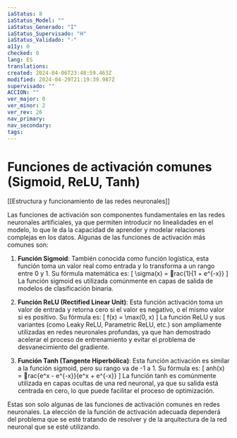 ```yaml
---
iaStatus: 8
iaStatus_Model: ""
iaStatus_Generado: "I"
iaStatus_Supervisado: "H"
iaStatus_Validado: "-"
a11y: 0
checked: 0
lang: ES
translations: 
created: 2024-04-06T23:48:59.463Z
modified: 2024-04-29T21:19:39.987Z
supervisado: ""
ACCION: ""
ver_major: 0
ver_minor: 2
ver_rev: 26
nav_primary: 
nav_secondary: 
tags:
---
```

# Funciones de activación comunes (Sigmoid, ReLU, Tanh)

[[Estructura y funcionamiento de las  redes neuronales]]

Las funciones de activación son componentes fundamentales en las redes neuronales artificiales, ya que permiten introducir no linealidades en el modelo, lo que le da la capacidad de aprender y modelar relaciones complejas en los datos. Algunas de las funciones de activación más comunes son:

1. **Función Sigmoid**: También conocida como función logística, esta función toma un valor real como entrada y lo transforma a un rango entre 0 y 1. Su fórmula matemática es: 
\[ \sigma(x) = rac{1}{1 + e^{-x}} \]
La función sigmoid es utilizada comúnmente en capas de salida de modelos de clasificación binaria.

2. **Función ReLU (Rectified Linear Unit)**: Esta función activación toma un valor de entrada y retorna cero si el valor es negativo, o el mismo valor si es positivo. Su fórmula es:
\[ f(x) = \max(0, x) \]
La función ReLU y sus variantes (como Leaky ReLU, Parametric ReLU, etc.) son ampliamente utilizadas en redes neuronales profundas, ya que han demostrado acelerar el proceso de entrenamiento y evitar el problema de desvanecimiento del gradiente.

3. **Función Tanh (Tangente Hiperbólica)**: Esta función activación es similar a la función sigmoid, pero su rango va de -1 a 1. Su fórmula es:
\[ 	anh(x) = rac{e^x - e^{-x}}{e^x + e^{-x}} \]
La función tanh es comúnmente utilizada en capas ocultas de una red neuronal, ya que su salida está centrada en cero, lo que puede facilitar el proceso de optimización.

Estas son solo algunas de las funciones de activación comunes en redes neuronales. La elección de la función de activación adecuada dependerá del problema que se esté tratando de resolver y de la arquitectura de la red neuronal que se esté utilizando.
